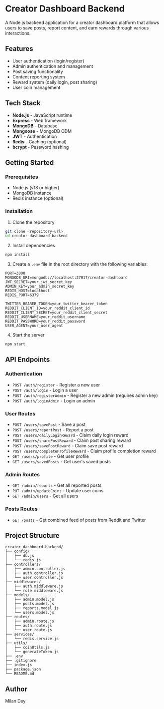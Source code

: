 # Creator Dashboard Backend

A Node.js backend application for a creator dashboard platform that allows users to save posts, report content, and earn rewards through various interactions.

## Features

- User authentication (login/register)
- Admin authentication and management
- Post saving functionality
- Content reporting system
- Reward system (daily login, post sharing)
- User coin management

## Tech Stack

- **Node.js** - JavaScript runtime
- **Express** - Web framework
- **MongoDB** - Database
- **Mongoose** - MongoDB ODM
- **JWT** - Authentication
- **Redis** - Caching (optional)
- **bcrypt** - Password hashing

## Getting Started

### Prerequisites

- Node.js (v18 or higher)
- MongoDB instance
- Redis instance (optional)

### Installation

1. Clone the repository
```bash
git clone <repository-url>
cd creator-dashboard-backend
```

2. Install dependencies
```bash
npm install
```

3. Create a `.env` file in the root directory with the following variables:
```
PORT=3000
MONGODB_URI=mongodb://localhost:27017/creator-dashboard
JWT_SECRET=your_jwt_secret_key
ADMIN_KEY=your_admin_secret_key
REDIS_HOST=localhost
REDIS_PORT=6379

TWITTER_BEARER_TOKEN=your_twitter_bearer_token
REDDIT_CLIENT_ID=your_reddit_client_id
REDDIT_CLIENT_SECRET=your_reddit_client_secret
REDDIT_USERNAME=your_reddit_username
REDDIT_PASSWORD=your_reddit_password
USER_AGENT=your_user_agent
```

4. Start the server
```bash
npm start
```

## API Endpoints

### Authentication
- `POST /auth/register` - Register a new user
- `POST /auth/login` - Login a user
- `POST /auth/registerAdmin` - Register a new admin (requires admin key)
- `POST /auth/loginAdmin` - Login an admin

### User Routes
- `POST /users/savePost` - Save a post
- `POST /users/reportPost` - Report a post
- `POST /users/dailyLoginReward` - Claim daily login reward
- `POST /users/sharePostReward` - Claim post sharing reward
- `POST /users/savePostReward` - Claim save post reward
- `POST /users/completeProfileReward` - Claim profile completion reward
- `GET /users/profile` - Get user profile
- `GET /users/savedPosts` - Get user's saved posts

### Admin Routes
- `GET /admin/reports` - Get all reported posts
- `PUT /admin/updateCoins` - Update user coins
- `GET /admin/users` - Get all users

### Posts Routes
- `GET /posts` - Get combined feed of posts from Reddit and Twitter

## Project Structure

```
creator-dashboard-backend/
├── config/
│   ├── db.js
│   └── redis.js
├── controllers/
│   ├── admin.controller.js
│   ├── auth.controller.js
│   └── user.controller.js
├── middlewares/
│   ├── auth.middleware.js
│   └── role.middleware.js
├── models/
│   ├── admin.model.js
│   ├── posts.model.js
│   ├── reports.model.js
│   └── users.model.js
├── routes/
│   ├── admin.route.js
│   ├── auth.route.js
│   └── user.route.js
├── services/
│   └── redis.service.js
├── utils/
│   ├── coinUtils.js
│   └── generateToken.js
├── .env
├── .gitignore
├── index.js
├── package.json
└── README.md
```

## Author

Milan Dey


